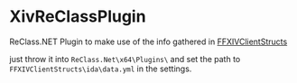 # XivReClassPlugin
ReClass.NET Plugin to make use of the info gathered in [FFXIVClientStructs](https://github.com/aers/FFXIVClientStructs)

just throw it into ```ReClass.Net\x64\Plugins\``` and set the path to ```FFXIVClientStructs\ida\data.yml``` in the settings.
